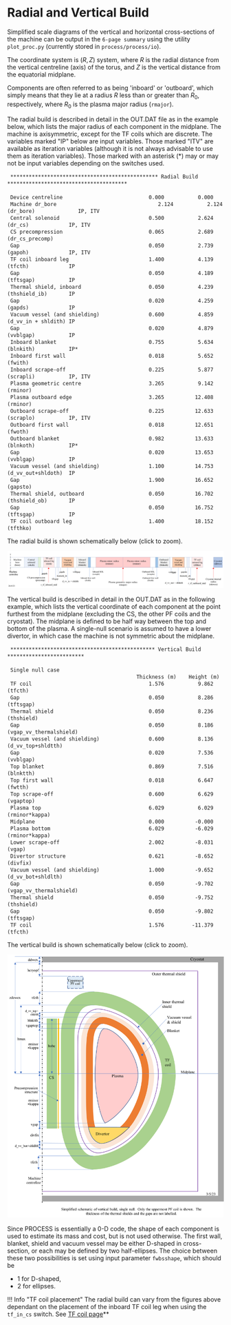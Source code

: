 # Radial and Vertical Build

Simplified scale diagrams of the vertical and horizontal cross-sections of the machine can be
output in the `6-page summary` using the utility `plot_proc.py` (currently stored in `process/process/io`).  

The coordinate system is $(R,Z)$ system, where $R$ is the radial distance from the vertical
centreline (axis) of the torus, and $Z$ is the vertical distance from the equatorial midplane.

Components are often referred to as being 'inboard' or 'outboard', which simply
means that they lie at a radius $R$ less than or greater than $R_0$,
respectively, where $R_0$ is the plasma major radius (`rmajor`).

The radial build is described in detail in the OUT.DAT file as in the example below, which lists
the major radius of each component in the midplane.  The machine is axisymmetric, except for the
TF coils which are discrete.  The variables marked "IP" below are input variables.  Those marked
"ITV" are available as iteration variables (although it is not always advisable to use them as
iteration variables).  Those marked with an asterisk (*) may or may not be input variables
depending on the switches used.  

```text
 ************************************************ Radial Build ***************************************
 
 Device centreline                            0.000           0.000                       
 Machine dr_bore                                 2.124           2.124   (dr_bore)              IP, ITV
 Central solenoid                             0.500           2.624   (dr_cs)             IP, ITV
 CS precompression                            0.065           2.689   (dr_cs_precomp)           
 Gap                                          0.050           2.739   (gapoh)             IP, ITV
 TF coil inboard leg                          1.400           4.139   (tfcth)             IP
 Gap                                          0.050           4.189   (tftsgap)           IP
 Thermal shield, inboard                      0.050           4.239   (thshield_ib)       IP
 Gap                                          0.020           4.259   (gapds)             IP
 Vacuum vessel (and shielding)                0.600           4.859   (d_vv_in + shldith) IP
 Gap                                          0.020           4.879   (vvblgap)           IP
 Inboard blanket                              0.755           5.634   (blnkith)           IP*
 Inboard first wall                           0.018           5.652   (fwith)             
 Inboard scrape-off                           0.225           5.877   (scrapli)           IP, ITV
 Plasma geometric centre                      3.265           9.142   (rminor)            
 Plasma outboard edge                         3.265          12.408   (rminor)            
 Outboard scrape-off                          0.225          12.633   (scraplo)           IP, ITV
 Outboard first wall                          0.018          12.651   (fwoth)             
 Outboard blanket                             0.982          13.633   (blnkoth)           IP*
 Gap                                          0.020          13.653   (vvblgap)           IP
 Vacuum vessel (and shielding)                1.100          14.753   (d_vv_out+shldoth)  IP
 Gap                                          1.900          16.652   (gapsto)            
 Thermal shield, outboard                     0.050          16.702   (thshield_ob)       IP
 Gap                                          0.050          16.752   (tftsgap)           IP
 TF coil outboard leg                         1.400          18.152   (tfthko)          

```

The radial build is shown schematically below (click to zoom).

<img title="Radial build" src="../../images/radial-build.png" alt="Radial build">

The vertical build is described in detail in the OUT.DAT as in the following example, which lists
the vertical coordinate of each component at the point furthest from the midplane (excluding the
CS, the other PF coils and the cryostat).  The midplane is defined to be half way between the top
and bottom of the plasma.  A single-null scenario is assumed to have a lower divertor, in which
case the machine is not symmetric about the midplane.  

```text
 *********************************************** Vertical Build *************************
 
 Single null case
                                          Thickness (m)    Height (m)
 TF coil                                      1.576           9.862   (tfcth)             
 Gap                                          0.050           8.286   (tftsgap)           
 Thermal shield                               0.050           8.236   (thshield)          
 Gap                                          0.050           8.186   (vgap_vv_thermalshield)             
 Vacuum vessel (and shielding)                0.600           8.136   (d_vv_top+shldtth)  
 Gap                                          0.020           7.536   (vvblgap)           
 Top blanket                                  0.869           7.516   (blnktth)           
 Top first wall                               0.018           6.647   (fwtth)             
 Top scrape-off                               0.600           6.629   (vgaptop)           
 Plasma top                                   6.029           6.029   (rminor*kappa)      
 Midplane                                     0.000          -0.000                       
 Plasma bottom                                6.029          -6.029   (rminor*kappa)      
 Lower scrape-off                             2.002          -8.031   (vgap)              
 Divertor structure                           0.621          -8.652   (divfix)            
 Vacuum vessel (and shielding)                1.000          -9.652   (d_vv_bot+shldlth)  
 Gap                                          0.050          -9.702   (vgap_vv_thermalshield)             
 Thermal shield                               0.050          -9.752   (thshield)          
 Gap                                          0.050          -9.802   (tftsgap)           
 TF coil                                      1.576         -11.379   (tfcth)    

```

The vertical build is shown schematically below (click to zoom).  

<img title="Vertical build" src="../../images/vertical-build.png" alt="Vertical build">

Since PROCESS is essentially a 0-D code, the shape of each component is used to estimate its mass
and cost, but is not used otherwise.  The first wall, blanket, shield and vacuum vessel may be
either D-shaped in cross-section, or each may be defined by two half-ellipses. The choice between
these two possibilities is set using input parameter `fwbsshape`, which should be

- 1 for D-shaped,
- 2 for ellipses.

!!! Info "TF coil placement"
    The radial build can vary from the figures above dependant on the placement of the inboard TF
    coil leg when using the `tf_in_cs` switch. See [TF coil page](tf-coil.md)**
